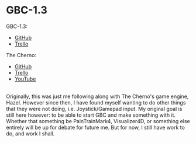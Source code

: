 # GBC-1.3

GBC-1.3:
- [GitHub](https://github.com/BruceTheShark42/GBC-1.3)
- [Trello](https://trello.com/b/bNHPT0B3/gbc-v13)

The Cherno:
- [GitHub](https://github.com/TheCherno/Hazel)
- [Trello](https://trello.com/b/sHWZoZJh/hazel-roadmap)
- [YouTube](https://www.youtube.com/user/TheChernoProject)
<br>
Originally, this was just me following along with The Cherno's game engine, Hazel. However since then, I have found myself wanting to do other things that they were not doing, i.e. Joystick/Gamepad input. My original goal is still here however: to be able to start GBC and make something with it. Whether that something be PainTrainMark4, Visualizer4D, or something else entirely will be up for debate for future me. But for now, I still have work to do, and work I shall.
